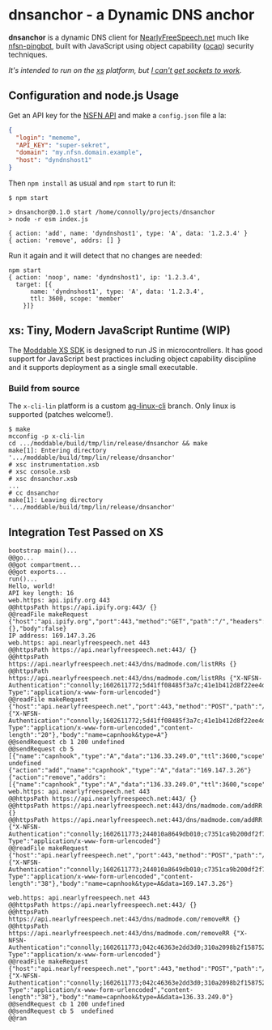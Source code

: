 # dnsanchor - a Dynamic DNS anchor

**dnsanchor** is a dynamic DNS client for
[NearlyFreeSpeech.net][NFSN] much like [nfsn-pingbot][], built
with JavaScript using object capability ([ocap][])
security techniques.

_It's *intended* to run on the [xs][] platform, but [I can't get
sockets to work][298]._

[nfsn-pingbot]: https://github.com/joshkunz/nfsn-pingbot
[NFSN]: https://www.nearlyfreespeech.net/
[ocap]: https://en.wikipedia.org/wiki/Object-capability_model
[298]: https://github.com/Moddable-OpenSource/moddable/issues/298


## Configuration and node.js Usage

Get an API key for the [NSFN API][3] and make a `config.json` file a
la:

```json
{
  "login": "mememe",
  "API_KEY": "super-sekret",
  "domain": "my.nfsn.domain.example",
  "host": "dyndnshost1"
}
```

Then `npm install` as usual and `npm start` to run it:

```
$ npm start

> dnsanchor@0.1.0 start /home/connolly/projects/dnsanchor
> node -r esm index.js

{ action: 'add', name: 'dyndnshost1', type: 'A', data: '1.2.3.4' }
{ action: 'remove', addrs: [] }
```

Run it again and it will detect that no changes are needed:

```
npm start
{ action: 'noop', name: 'dyndnshost1', ip: '1.2.3.4',
  target: [{
      name: 'dyndnshost1', type: 'A', data: '1.2.3.4',
      ttl: 3600, scope: 'member'
    }]}
```

[3]: https://members.nearlyfreespeech.net/wiki/API/Introduction


## xs: Tiny, Modern JavaScript Runtime (WIP)

The [Moddable XS SDK][xs] is designed to run JS in microcontrollers. It
has good support for JavaScript best practices including object
capability discipline and it supports deployment as a single small
executable.

[xs]: https://github.com/Moddable-OpenSource/moddable


### Build from source

The `x-cli-lin` platform is a custom [ag-linux-cli][2] branch. Only
linux is supported (patches welcome!).

[2]: https://github.com/dckc/moddable/tree/ag-linux-cli


```
$ make
mcconfig -p x-cli-lin
cd .../moddable/build/tmp/lin/release/dnsanchor && make
make[1]: Entering directory '.../moddable/build/tmp/lin/release/dnsanchor'
# xsc instrumentation.xsb
# xsc console.xsb
# xsc dnsanchor.xsb
...
# cc dnsanchor
make[1]: Leaving directory '.../moddable/build/tmp/lin/release/dnsanchor'
```

## Integration Test Passed on XS

```
bootstrap main()...
@@go...
@@got compartment...
@@got exports...
run()...
Hello, world!
API key length: 16
web.https: api.ipify.org 443
@@httpsPath https://api.ipify.org:443/ {}
@@readFile makeRequest {"host":"api.ipify.org","port":443,"method":"GET","path":"/","headers":{},"body":false}
IP address: 169.147.3.26
web.https: api.nearlyfreespeech.net 443
@@httpsPath https://api.nearlyfreespeech.net:443/ {}
@@httpsPath https://api.nearlyfreespeech.net:443/dns/madmode.com/listRRs {}
@@httpsPath https://api.nearlyfreespeech.net:443/dns/madmode.com/listRRs {"X-NFSN-Authentication":"connolly;1602611772;5d41ff08485f3a7c;41e1b412d8f22ee4d0ff39e294b2ede969148196","Content-Type":"application/x-www-form-urlencoded"}
@@readFile makeRequest {"host":"api.nearlyfreespeech.net","port":443,"method":"POST","path":"/dns/madmode.com/listRRs","headers":{"X-NFSN-Authentication":"connolly;1602611772;5d41ff08485f3a7c;41e1b412d8f22ee4d0ff39e294b2ede969148196","Content-Type":"application/x-www-form-urlencoded","content-length":"20"},"body":"name=capnhook&type=A"}
@@sendRequest cb 1 200 undefined
@@sendRequest cb 5 [{"name":"capnhook","type":"A","data":"136.33.249.0","ttl":3600,"scope":"member"}] undefined
{"action":"add","name":"capnhook","type":"A","data":"169.147.3.26"}
{"action":"remove","addrs":[{"name":"capnhook","type":"A","data":"136.33.249.0","ttl":3600,"scope":"member"}]}
web.https: api.nearlyfreespeech.net 443
@@httpsPath https://api.nearlyfreespeech.net:443/ {}
@@httpsPath https://api.nearlyfreespeech.net:443/dns/madmode.com/addRR {}
@@httpsPath https://api.nearlyfreespeech.net:443/dns/madmode.com/addRR {"X-NFSN-Authentication":"connolly;1602611773;244010a8649db010;c7351ca9b200df2f7c6190a16df45cdab0ffea7c","Content-Type":"application/x-www-form-urlencoded"}
@@readFile makeRequest {"host":"api.nearlyfreespeech.net","port":443,"method":"POST","path":"/dns/madmode.com/addRR","headers":{"X-NFSN-Authentication":"connolly;1602611773;244010a8649db010;c7351ca9b200df2f7c6190a16df45cdab0ffea7c","Content-Type":"application/x-www-form-urlencoded","content-length":"38"},"body":"name=capnhook&type=A&data=169.147.3.26"}

web.https: api.nearlyfreespeech.net 443
@@httpsPath https://api.nearlyfreespeech.net:443/ {}
@@httpsPath https://api.nearlyfreespeech.net:443/dns/madmode.com/removeRR {}
@@httpsPath https://api.nearlyfreespeech.net:443/dns/madmode.com/removeRR {"X-NFSN-Authentication":"connolly;1602611773;042c46363e2dd3d0;310a2098b2f158752b1b6dd80a9f8515ecb9bc2f","Content-Type":"application/x-www-form-urlencoded"}
@@readFile makeRequest {"host":"api.nearlyfreespeech.net","port":443,"method":"POST","path":"/dns/madmode.com/removeRR","headers":{"X-NFSN-Authentication":"connolly;1602611773;042c46363e2dd3d0;310a2098b2f158752b1b6dd80a9f8515ecb9bc2f","Content-Type":"application/x-www-form-urlencoded","content-length":"38"},"body":"name=capnhook&type=A&data=136.33.249.0"}
@@sendRequest cb 1 200 undefined
@@sendRequest cb 5  undefined
@@ran
```
